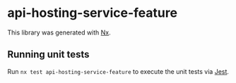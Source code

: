 # api-hosting-service-feature

This library was generated with [Nx](https://nx.dev).

## Running unit tests

Run `nx test api-hosting-service-feature` to execute the unit tests via [Jest](https://jestjs.io).
